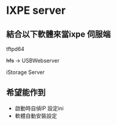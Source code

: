 # IXPE server

## 結合以下軟體來當ixpe 伺服端

 tftpd64

 ~~hfs~~ -> USBWebserver

 iStorage Server

## 希望能作到

* 啟動時自偵IP 設定ini
* 軟體自動安裝設定
